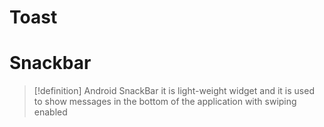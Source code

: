 # Toast


# Snackbar
>[!definition] Android SnackBar
>it is light-weight widget and it is used to show messages in the bottom of the application with swiping enabled













